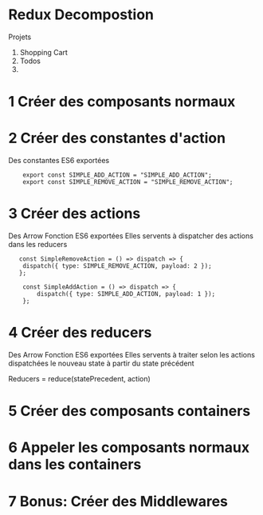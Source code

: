 # Redux Decompostion

Projets

1.  Shopping Cart
2.  Todos
3.

# 1 Créer des composants normaux

# 2 Créer des constantes d'action

Des constantes ES6 exportées

```
    export const SIMPLE_ADD_ACTION = "SIMPLE_ADD_ACTION";
    export const SIMPLE_REMOVE_ACTION = "SIMPLE_REMOVE_ACTION";
```

# 3 Créer des actions

Des Arrow Fonction ES6 exportées
Elles servents à dispatcher des actions dans les reducers

```
   const SimpleRemoveAction = () => dispatch => {
    dispatch({ type: SIMPLE_REMOVE_ACTION, payload: 2 });
   };

    const SimpleAddAction = () => dispatch => {
        dispatch({ type: SIMPLE_ADD_ACTION, payload: 1 });
    };
```

# 4 Créer des reducers

Des Arrow Fonction ES6 exportées
Elles servents à traiter selon les actions dispatchées le nouveau state à partir du state précédent

Reducers = reduce(statePrecedent, action)

# 5 Créer des composants containers

# 6 Appeler les composants normaux dans les containers

# 7 Bonus: Créer des Middlewares
